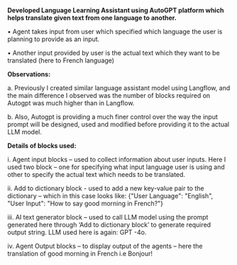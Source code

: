 **Developed Language Learning Assistant using AutoGPT platform which helps translate given text from one language to another.**

•	Agent takes input from user which specified which language the user is planning to provide as an input.

•	Another input provided by user is the actual text which they want to be translated (here to French language)

**Observations:**

a.	Previously I created similar language assistant model using Langflow, and the main difference I observed was the number of blocks required on Autogpt was much higher than in Langflow. 

b.	Also, Autogpt is providing a much finer control over the way the input prompt will be designed, used and modified before providing it to the actual LLM model.

**Details of blocks used:**

i.	Agent input blocks – used to collect information about user inputs. Here I used two block – one for specifying what input language user is using and other to specify the actual text which needs to be translated.

ii.	Add to dictionary block -  used to add a new key-value pair to the dictionary – which in this case looks like:
{"User Language": "English",
  "User Input": "How to say good morning in French?"}

iii.	AI text generator block – used to call LLM model using the prompt generated here through ‘Add to dictionary block’ to generate required output string. LLM used here is again: GPT -4o.

iv.	Agent Output blocks – to display output of the agents – here the translation of good morning in French i.e Bonjour!
